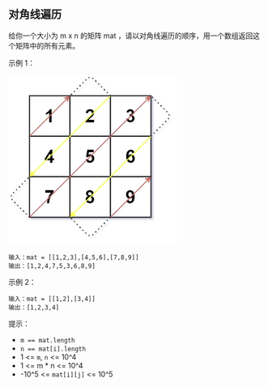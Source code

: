 ## 对角线遍历

给你一个大小为 m x n 的矩阵 mat ，请以对角线遍历的顺序，用一个数组返回这个矩阵中的所有元素。

示例 1：

![](../images/498.diagonal-traverse.png)
```
输入：mat = [[1,2,3],[4,5,6],[7,8,9]]
输出：[1,2,4,7,5,3,6,8,9]
```

示例 2：

```
输入：mat = [[1,2],[3,4]]
输出：[1,2,3,4]
```

提示：

* `m == mat.length`
* `n == mat[i].length`
* 1 <= `m`, `n` <= 10^4
* 1 <= m * n <= 10^4
* -10^5 <= `mat[i][j]` <= 10^5